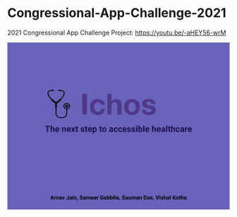# Congressional-App-Challenge-2021
2021 Congressional App Challenge Project:
https://youtu.be/-aHEY56-wrM

![cover](images/Cover-Photo.jpg)
